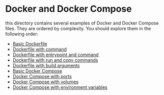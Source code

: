 # Docker and Docker Compose

this directory contains several examples of Docker and Docker Compose files.
They are ordered by complexity. You should explore them in the following order:

- [Basic Dockerfile](./01-basic-dockerfile)
- [Dockerfile with command](./02-dockerfile-with-command)
- [Dockerfile with entrypoint and command](./03-dockerfile-with-entrypoint-and-command)
- [Dockerfile with run and copy commands](./04-dockerfile-with-run-and-copy-commands)
- [Dockerfile with build arguments](./05-dockerfile-with-build-arguments)
- [Basic Docker Compose](./06-basic-docker-compose)
- [Docker Compose with ports](./07-docker-compose-with-ports)
- [Docker Compose with volumes](./08-docker-compose-with-volumes)
- [Docker Compose with environment variables](./09-docker-compose-with-environment-variables)
